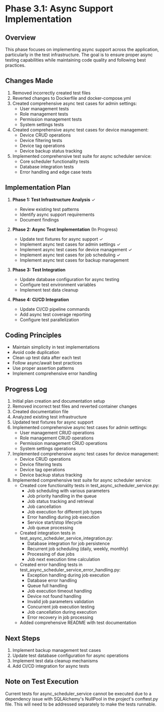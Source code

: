 # Phase 3.1: Async Support Implementation

## Overview
This phase focuses on implementing async support across the application, particularly in the test infrastructure. The goal is to ensure proper async testing capabilities while maintaining code quality and following best practices.

## Changes Made
1. Removed incorrectly created test files
2. Reverted changes to Dockerfile and docker-compose.yml
3. Created comprehensive async test cases for admin settings:
   - User management tests
   - Role management tests
   - Permission management tests
   - System settings tests
4. Created comprehensive async test cases for device management:
   - Device CRUD operations
   - Device filtering tests
   - Device tag operations
   - Device backup status tracking
5. Implemented comprehensive test suite for async scheduler service:
   - Core scheduler functionality tests
   - Database integration tests
   - Error handling and edge case tests

## Implementation Plan
1. **Phase 1: Test Infrastructure Analysis** ✓
   - Review existing test patterns
   - Identify async support requirements
   - Document findings

2. **Phase 2: Async Test Implementation** (In Progress)
   - Update test fixtures for async support ✓
   - Implement async test cases for admin settings ✓
   - Implement async test cases for device management ✓
   - Implement async test cases for job scheduling ✓
   - Implement async test cases for backup management

3. **Phase 3: Test Integration**
   - Update database configuration for async testing
   - Configure test environment variables
   - Implement test data cleanup

4. **Phase 4: CI/CD Integration**
   - Update CI/CD pipeline commands
   - Add async test coverage reporting
   - Configure test parallelization

## Coding Principles
- Maintain simplicity in test implementations
- Avoid code duplication
- Clean up test data after each test
- Follow async/await best practices
- Use proper assertion patterns
- Implement comprehensive error handling

## Progress Log
1. Initial plan creation and documentation setup
2. Removed incorrect test files and reverted container changes
3. Created documentation file
4. Analyzed existing test infrastructure
5. Updated test fixtures for async support
6. Implemented comprehensive async test cases for admin settings:
   - User management CRUD operations
   - Role management CRUD operations
   - Permission management CRUD operations
   - System settings operations
7. Implemented comprehensive async test cases for device management:
   - Device CRUD operations
   - Device filtering tests
   - Device tag operations
   - Device backup status tracking
8. Implemented comprehensive test suite for async scheduler service:
   - Created core functionality tests in test_async_scheduler_service.py:
     - Job scheduling with various parameters
     - Job priority handling in the queue
     - Job status tracking and retrieval
     - Job cancellation
     - Job execution for different job types
     - Error handling during job execution
     - Service start/stop lifecycle
     - Job queue processing
   - Created integration tests in test_async_scheduler_service_integration.py:
     - Database integration for job persistence
     - Recurrent job scheduling (daily, weekly, monthly)
     - Processing of due jobs
     - Job next execution time calculation
   - Created error handling tests in test_async_scheduler_service_error_handling.py:
     - Exception handling during job execution
     - Database error handling
     - Queue full handling
     - Job execution timeout handling
     - Device not found handling
     - Invalid job parameters validation
     - Concurrent job execution testing
     - Job cancellation during execution
     - Error recovery in job processing
   - Added comprehensive README with test documentation

## Next Steps
1. Implement backup management test cases
2. Update test database configuration for async operations
3. Implement test data cleanup mechanisms
4. Add CI/CD integration for async tests

## Note on Test Execution
Current tests for async_scheduler_service cannot be executed due to a dependency issue with SQLAlchemy's NullPool in the project's conftest.py file. This will need to be addressed separately to make the tests runnable. 